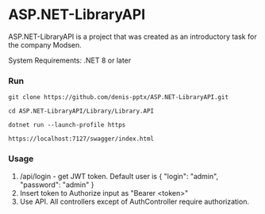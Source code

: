 # ASP.NET-LibraryAPI

ASP.NET-LibraryAPI is a project that was created as an introductory task for the company Modsen.

System Requirements: .NET 8 or later

### Run

```
git clone https://github.com/denis-pptx/ASP.NET-LibraryAPI.git
```

```
cd ASP.NET-LibraryAPI/Library/Library.API
```

```
dotnet run --launch-profile https
```

```
https://localhost:7127/swagger/index.html
```

### Usage
1. /api/login - get JWT token. Default user is { "login": "admin", "password": "admin" }
2. Insert token to Authorize input as "Bearer <token\>"
3. Use API. All controllers except of AuthController require authorization.
